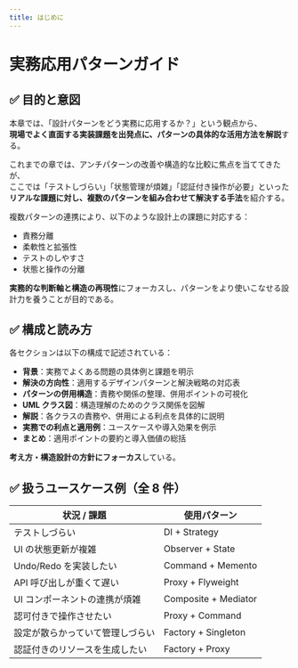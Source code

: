 ```yaml
---
title: はじめに
---
```


# 実務応用パターンガイド

## ✅ 目的と意図

本章では、「設計パターンをどう実務に応用するか？」という観点から、  
**現場でよく直面する実装課題を出発点に、パターンの具体的な活用方法を解説**する。

これまでの章では、アンチパターンの改善や構造的な比較に焦点を当ててきたが、  
ここでは「テストしづらい」「状態管理が煩雑」「認証付き操作が必要」といった  
**リアルな課題に対し、複数のパターンを組み合わせて解決する手法**を紹介する。

複数パターンの連携により、以下のような設計上の課題に対応する：

- 責務分離
- 柔軟性と拡張性
- テストのしやすさ
- 状態と操作の分離

**実務的な判断軸と構造の再現性**にフォーカスし、パターンをより使いこなせる設計力を養うことが目的である。

## ✅ 構成と読み方

各セクションは以下の構成で記述されている：

- **背景**：実務でよくある問題の具体例と課題を明示
- **解決の方向性**：適用するデザインパターンと解決戦略の対応表
- **パターンの併用構造**：責務や関係の整理、併用ポイントの可視化
- **UML クラス図**：構造理解のためのクラス関係を図解
- **解説**：各クラスの責務や、併用による利点を具体的に説明
- **実務での利点と適用例**：ユースケースや導入効果を例示
- **まとめ**：適用ポイントの要約と導入価値の総括

**考え方・構造設計の方針にフォーカス**している。

## ✅ 扱うユースケース例（全 8 件）

| 状況 / 課題                      | 使用パターン         |
| -------------------------------- | -------------------- |
| テストしづらい                   | DI + Strategy        |
| UI の状態更新が複雑              | Observer + State     |
| Undo/Redo を実装したい           | Command + Memento    |
| API 呼び出しが重くて遅い         | Proxy + Flyweight    |
| UI コンポーネントの連携が煩雑    | Composite + Mediator |
| 認可付きで操作させたい           | Proxy + Command      |
| 設定が散らかっていて管理しづらい | Factory + Singleton  |
| 認証付きのリソースを生成したい   | Factory + Proxy      |
